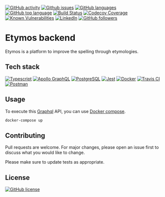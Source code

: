 [![GitHub activity](https://img.shields.io/github/last-commit/JuanGro/etymos-backend)](https://github.com/JuanGro/etymos-backend)
[![Github issues](https://img.shields.io/github/issues/JuanGro/etymos-backend.svg)](https://github.com/JuanGro/etymos-backend/issues)
[![GitHub languages](https://img.shields.io/github/languages/count/JuanGro/etymos-backend)](https://github.com/JuanGro/etymos-backend)
[![GitHub top language](https://img.shields.io/github/languages/top/JuanGro/etymos-backend)](https://github.com/JuanGro/etymos-backend)
[![Build Status](https://travis-ci.com/JuanGro/etymos-backend.svg?branch=master)](https://travis-ci.com/JuanGro/etymos-backend)
[![Codecov Coverage](https://img.shields.io/codecov/c/github/JuanGro/etymos-backend/coverage.svg)](https://codecov.io/gh/JuanGro/etymos-backend/)
[![Known Vulnerabilities](https://snyk.io/test/github/JuanGro/etymos-backend/badge.svg)](https://snyk.io/test/github/JuanGro/etymos-backend)
[![LinkedIn](https://img.shields.io/badge/LinkedIn-0077B5?logo=linkedin&logoColor=white)](https://mx.linkedin.com/in/juan-manuel-guerrero-hernandez)
[![GitHub followers](https://img.shields.io/github/followers/JuanGro.svg?style=social&label=Follow)](https://github.com/JuanGro?tab=followers)

# Etymos backend

Etymos is a platform to improve the spelling through etymologies.

## Tech stack

[![Typescript](https://img.shields.io/badge/TypeScript-007ACC?logo=typescript&logoColor=white)](https://www.typescriptlang.org)
[![Apollo GraphQL](https://img.shields.io/badge/-ApolloGraphQL-311C87?logo=apollo-graphql)](https://www.apollographql.com)
[![PostgreSQL](https://img.shields.io/badge/postgres-%23316192.svg?logo=postgresql&logoColor=white)](https://www.postgresql.org)
[![Jest](https://img.shields.io/badge/-jest-%23C21325?logo=jest&logoColor=white)](https://jestjs.io)
[![Docker](https://img.shields.io/badge/docker-%230db7ed.svg?logo=docker&logoColor=white)](https://www.docker.com)
[![Travis CI](https://img.shields.io/badge/travisci-%232B2F33.svg?logo=travis&logoColor=white)](https://www.travis-ci.com)
[![Postman](https://img.shields.io/badge/Postman-FF6C37?logo=postman&logoColor=white)](https://www.postman.com)

## Usage

To execute this [Graphql](https://graphql.org) API, you can use [Docker compose](https://docs.docker.com/compose/).

```bash
docker-compose up
```

## Contributing

Pull requests are welcome. For major changes, please open an issue first to discuss what you would like to change.

Please make sure to update tests as appropriate.

## License

[![GitHub license](https://img.shields.io/github/license/JuanGro/etymos-backend.svg)](https://github.com/JuanGro/etymos-backend/blob/master/LICENSE.md)
